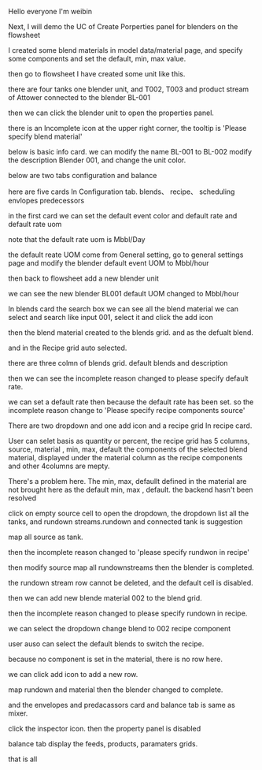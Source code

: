 Hello everyone I'm weibin

Next, I will demo the UC of Create Porperties panel for blenders on the flowsheet

I created some blend materials in model data/material page, and specify some components and set the default, min, max value.

then go to flowsheet I have created some unit like this.

there are four tanks one blender unit, and T002, T003 and product stream of Attower connected to the blender BL-001

then we can click the blender unit to open the properties panel.

there is an Incomplete icon at the upper right corner, the tooltip is 'Please specify blend material'

below is basic info card. we can modify the name BL-001 to BL-002
modify the description Blender 001, and change the unit color.

below are two tabs configuration and balance

here are five cards In Configuration tab. blends、 recipe、 scheduling envlopes predecessors

in the first card we can set the default event color and default rate and default rate uom 

note that the default rate uom is Mbbl/Day

the default reate UOM come from General setting, go to general settings page and modify the blender default event UOM to Mbbl/hour

then back to flowsheet add a new blender unit

we can see the new blender BL001 default UOM changed to Mbbl/hour

In blends card the search box we can see all the blend material
we can select and search like input 001, select it and click the add icon

then the blend material created to the blends grid. and as the defualt blend.

and in the Recipe grid auto selected.

there are three colmn of blends grid.  default blends and description

then we can see the incomplete reason changed to please specify default rate.

we can set a default rate then because the default rate has been set. so the incomplete reason change to 'Please specify recipe components source'

There are two dropdown and one add icon and a recipe grid In recipe card.

User can selet basis as quantity or percent,
the recipe grid has 5 columns, source, material , min, max, default
the components of the selected blend material, displayed under the material column as the recipe components and other 4columns are mepty.

There's a problem here. The min, max, defaullt defined in the material are not 
brought here as the default min, max , default. the backend hasn't been resolved

click on empty source cell to open the dropdown, the dropdown list all the tanks, and rundown streams.rundown and connected tank is suggestion

map all source as tank.

then the incomplete reason changed to 'please specify rundwon in recipe'

then modify source map all rundownstreams then the blender is completed.

the rundown stream row cannot be deleted, and the default cell is disabled.

then we can add new blende material 002 to the blend grid.


then the incomplete reason changed to please specify rundown in recipe.

we can select the dropdown change blend to 002 recipe component

user auso can select the default blends to switch the recipe.

because no component is set in the material,  there is no row here.

we can click add icon to add a new row.

map rundown and material then the blender changed to complete.

and the envelopes and predacassors card and balance tab is same as mixer.

click the inspector icon. then the property panel is disabled

balance tab display the feeds, products, paramaters grids.

that is all 





